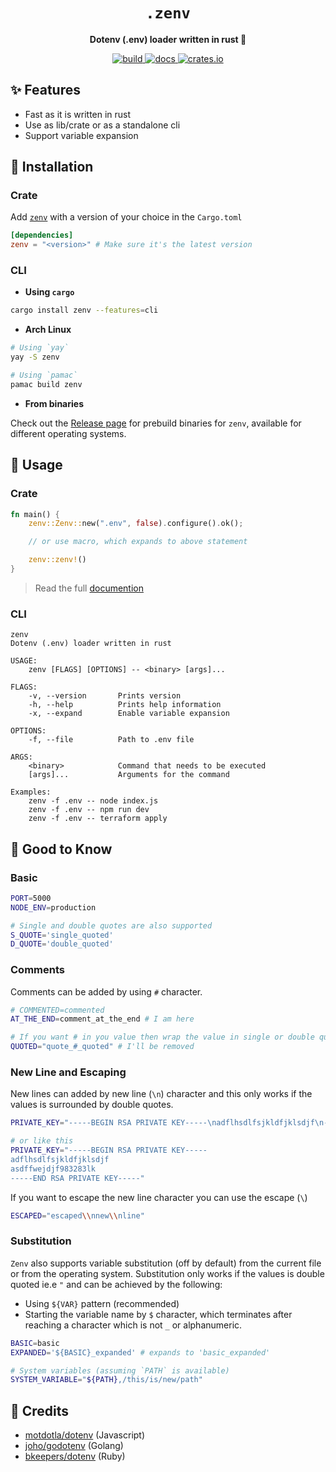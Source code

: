 <h1 align="center">
    <code>.zenv</code>
</h1>
<p align="center"><b>Dotenv (.env) loader written in rust 🦀</b></p>

<p align="center">
  <a aria-label="build" href="https://github.com/numToStr/zenv/actions/workflows/build.yml">
    <img alt="build" src="https://github.com/numToStr/zenv/actions/workflows/build.yml/badge.svg">
  </a>
  <a aria-label="docs" href="https://docs.rs/zenv">
    <img alt="docs" src="https://docs.rs/zenv/badge.svg">
  </a>
  <a aria-label="crates.io" href="https://crates.io/crates/zenv">
    <img alt="crates.io" src="https://img.shields.io/crates/v/zenv.svg">
  </a>
</p>

## ✨ Features

-   Fast as it is written in rust
-   Use as lib/crate or as a standalone cli
-   Support variable expansion

## 🚀 Installation

### Crate

Add [`zenv`](https://crates.io/crates/zenv) with a version of your choice in the `Cargo.toml`

```toml
[dependencies]
zenv = "<version>" # Make sure it's the latest version
```

### CLI

-   **Using `cargo`**

```bash
cargo install zenv --features=cli
```

-   **Arch Linux**

```bash
# Using `yay`
yay -S zenv

# Using `pamac`
pamac build zenv
```

-   **From binaries**

Check out the [Release page](https://github.com/numToStr/zenv/releases) for prebuild binaries for `zenv`, available for different operating systems.

## 🤞 Usage

### Crate

```rust
fn main() {
    zenv::Zenv::new(".env", false).configure().ok();

    // or use macro, which expands to above statement

    zenv::zenv!()
}
```

> Read the full [documention](https:://docs.rs/zenv)

### CLI

```
zenv
Dotenv (.env) loader written in rust

USAGE:
    zenv [FLAGS] [OPTIONS] -- <binary> [args]...

FLAGS:
    -v, --version       Prints version
    -h, --help          Prints help information
    -x, --expand        Enable variable expansion

OPTIONS:
    -f, --file          Path to .env file

ARGS:
    <binary>            Command that needs to be executed
    [args]...           Arguments for the command

Examples:
    zenv -f .env -- node index.js
    zenv -f .env -- npm run dev
    zenv -f .env -- terraform apply
```

## 🙌 Good to Know

### Basic

```bash
PORT=5000
NODE_ENV=production

# Single and double quotes are also supported
S_QUOTE='single_quoted'
D_QUOTE='double_quoted'
```

### Comments

Comments can be added by using `#` character.

```bash
# COMMENTED=commented
AT_THE_END=comment_at_the_end # I am here

# If you want # in you value then wrap the value in single or double quotes
QUOTED="quote_#_quoted" # I'll be removed
```

### New Line and Escaping

New lines can added by new line (`\n`) character and this only works if the values is surrounded by double quotes.

```bash
PRIVATE_KEY="-----BEGIN RSA PRIVATE KEY-----\nadflhsdlfsjkldfjklsdjf\n-----END RSA PRIVATE KEY-----"

# or like this
PRIVATE_KEY="-----BEGIN RSA PRIVATE KEY-----
adflhsdlfsjkldfjklsdjf
asdffwejdjf983283lk
-----END RSA PRIVATE KEY-----"
```

If you want to escape the new line character you can use the escape (`\`)

```bash
ESCAPED="escaped\\nnew\\nline"
```

### Substitution

`Zenv` also supports variable substitution (off by default) from the current file or from the operating system. Substitution only works if the values is double quoted ie.e `"` and can be achieved by the following:

-   Using `${VAR}` pattern (recommended)
-   Starting the variable name by `$` character, which terminates after reaching a character which is not `_` or alphanumeric.

```bash
BASIC=basic
EXPANDED='${BASIC}_expanded' # expands to 'basic_expanded'

# System variables (assuming `PATH` is available)
SYSTEM_VARIABLE="${PATH},/this/is/new/path"
```

## 🙏 Credits

-   [motdotla/dotenv](https://github.com/motdotla/dotenv) (Javascript)
-   [joho/godotenv](https://github.com/joho/godotenv) (Golang)
-   [bkeepers/dotenv](https://github.com/bkeepers/dotenv) (Ruby)

